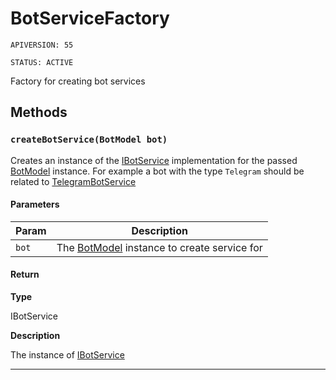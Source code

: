 # BotServiceFactory

`APIVERSION: 55`

`STATUS: ACTIVE`

Factory for creating bot services

## Methods

### `createBotService(BotModel bot)`

Creates an instance of the [IBotService](/types/Interfaces/IBotService.md) implementation for the passed [BotModel](/types/Classes/BotModel.md) instance. For example a bot with the type `Telegram` should be related to [TelegramBotService](/types/Classes/TelegramBotService.md)

#### Parameters

| Param | Description                                                               |
| ----- | ------------------------------------------------------------------------- |
| `bot` | The [BotModel](/types/Classes/BotModel.md) instance to create service for |

#### Return

**Type**

IBotService

**Description**

The instance of [IBotService](/types/Interfaces/IBotService.md)

---
